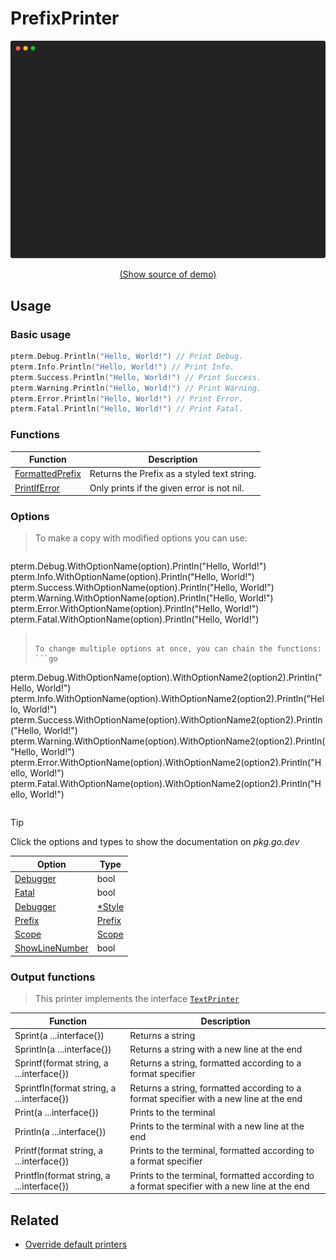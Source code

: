 # PrefixPrinter

<!-- 
Replace all of the following strings with the current printer.
     prefix Prefix PrefixPrinter DefaultPrefix
-->

![PrefixPrinter Example](https://raw.githubusercontent.com/pterm/pterm/master/_examples/prefix/animation.svg)

<p align="center"><a href="https://github.com/pterm/pterm/blob/master/_examples/prefix/main.go" target="_blank">(Show source of demo)</a></p>

## Usage

### Basic usage

```go
pterm.Debug.Println("Hello, World!") // Print Debug.
pterm.Info.Println("Hello, World!") // Print Info.
pterm.Success.Println("Hello, World!") // Print Success.
pterm.Warning.Println("Hello, World!") // Print Warning.
pterm.Error.Println("Hello, World!") // Print Error.
pterm.Fatal.Println("Hello, World!") // Print Fatal.
```

### Functions

|Function|Description|
|--------|-----------|
|[FormattedPrefix](https://pkg.go.dev/github.com/pterm/pterm#PrefixPrinter.GetFormattedPrefix)|Returns the Prefix as a styled text string.|
|[PrintIfError](https://pkg.go.dev/github.com/pterm/pterm#PrefixPrinter.PrintIfError)|Only prints if the given error is not nil.|

### Options

> To make a copy with modified options you can use:
> ```go
pterm.Debug.WithOptionName(option).Println("Hello, World!")
pterm.Info.WithOptionName(option).Println("Hello, World!")
pterm.Success.WithOptionName(option).Println("Hello, World!")
pterm.Warning.WithOptionName(option).Println("Hello, World!")
pterm.Error.WithOptionName(option).Println("Hello, World!")
pterm.Fatal.WithOptionName(option).Println("Hello, World!")
> ```
>
> To change multiple options at once, you can chain the functions:
> ```go
pterm.Debug.WithOptionName(option).WithOptionName2(option2).Println("Hello, World!")
pterm.Info.WithOptionName(option).WithOptionName2(option2).Println("Hello, World!")
pterm.Success.WithOptionName(option).WithOptionName2(option2).Println("Hello, World!")
pterm.Warning.WithOptionName(option).WithOptionName2(option2).Println("Hello, World!")
pterm.Error.WithOptionName(option).WithOptionName2(option2).Println("Hello, World!")
pterm.Fatal.WithOptionName(option).WithOptionName2(option2).Println("Hello, World!")
> ```

> [!TIP]
> Click the options and types to show the documentation on _pkg.go.dev_

|Option|Type|
|------|----|
|[Debugger](https://pkg.go.dev/github.com/pterm/pterm#PrefixPrinter.WithDebugger)|bool|
|[Fatal](https://pkg.go.dev/github.com/pterm/pterm#PrefixPrinter.WithFatal)|bool|
|[Debugger](https://pkg.go.dev/github.com/pterm/pterm#PrefixPrinter.WithDebugger)|[*Style](https://pkg.go.dev/github.com/pterm/pterm#Style)|
|[Prefix](https://pkg.go.dev/github.com/pterm/pterm#PrefixPrinter.WithPrefix)|[Prefix](https://pkg.go.dev/github.com/pterm/pterm#Prefix)|
|[Scope](https://pkg.go.dev/github.com/pterm/pterm#PrefixPrinter.WithPrefix)|[Scope](https://pkg.go.dev/github.com/pterm/pterm#Scope)|
|[ShowLineNumber](https://pkg.go.dev/github.com/pterm/pterm#PrefixPrinter.WithShowLineNumber)|bool|

### Output functions

> This printer implements the interface [`TextPrinter`](https://github.com/pterm/pterm/blob/master/interface_text_printer.go)

|Function|Description|
|------|---------|
|Sprint(a ...interface{})|Returns a string|
|Sprintln(a ...interface{})|Returns a string with a new line at the end|
|Sprintf(format string, a ...interface{})|Returns a string, formatted according to a format specifier|
|Sprintfln(format string, a ...interface{})|Returns a string, formatted according to a format specifier with a new line at the end|
|Print(a ...interface{})|Prints to the terminal|
|Println(a ...interface{})|Prints to the terminal with a new line at the end|
|Printf(format string, a ...interface{})|Prints to the terminal, formatted according to a format specifier|
|Printfln(format string, a ...interface{})|Prints to the terminal, formatted according to a format specifier with a new line at the end|

## Related

- [Override default printers](docs/customizing/override-default-printer.md)
